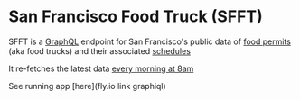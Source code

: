 # San Francisco Food Truck (SFFT)
SFFT is a [GraphQL](https://graphql.org/learn/) endpoint for San Francisco's public data of [food permits](https://data.sfgov.org/Economy-and-Community/Mobile-Food-Facility-Permit/rqzj-sfat/about_data) (aka food trucks) and their associated [schedules](https://data.sfgov.org/Economy-and-Community/Mobile-Food-Schedule/jjew-r69b/about_data)

It re-fetches the latest data [every morning at 8am](https://github.com/lokilow/sfft/blob/main/lib/sfft/data_fetcher.ex#L6)

See running app [here](fly.io link graphiql)
